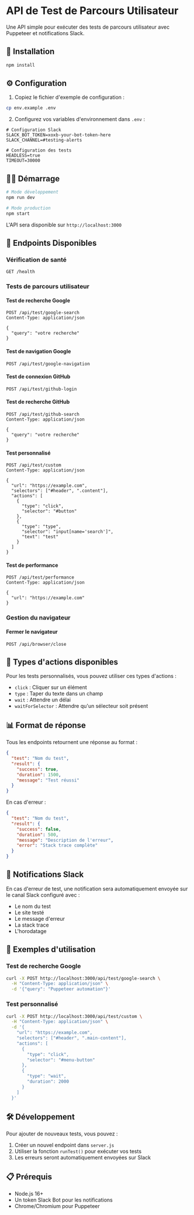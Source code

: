# API de Test de Parcours Utilisateur

Une API simple pour exécuter des tests de parcours utilisateur avec Puppeteer et notifications Slack.

## 🚀 Installation

```bash
npm install
```

## ⚙️ Configuration

1. Copiez le fichier d'exemple de configuration :
```bash
cp env.example .env
```

2. Configurez vos variables d'environnement dans `.env` :
```env
# Configuration Slack
SLACK_BOT_TOKEN=xoxb-your-bot-token-here
SLACK_CHANNEL=#testing-alerts

# Configuration des tests
HEADLESS=true
TIMEOUT=30000
```

## 🏃‍♂️ Démarrage

```bash
# Mode développement
npm run dev

# Mode production
npm start
```

L'API sera disponible sur `http://localhost:3000`

## 📡 Endpoints Disponibles

### Vérification de santé
```
GET /health
```

### Tests de parcours utilisateur

#### Test de recherche Google
```
POST /api/test/google-search
Content-Type: application/json

{
  "query": "votre recherche"
}
```

#### Test de navigation Google
```
POST /api/test/google-navigation
```

#### Test de connexion GitHub
```
POST /api/test/github-login
```

#### Test de recherche GitHub
```
POST /api/test/github-search
Content-Type: application/json

{
  "query": "votre recherche"
}
```

#### Test personnalisé
```
POST /api/test/custom
Content-Type: application/json

{
  "url": "https://example.com",
  "selectors": ["#header", ".content"],
  "actions": [
    {
      "type": "click",
      "selector": "#button"
    },
    {
      "type": "type",
      "selector": "input[name='search']",
      "text": "test"
    }
  ]
}
```

#### Test de performance
```
POST /api/test/performance
Content-Type: application/json

{
  "url": "https://example.com"
}
```

### Gestion du navigateur

#### Fermer le navigateur
```
POST /api/browser/close
```

## 🔧 Types d'actions disponibles

Pour les tests personnalisés, vous pouvez utiliser ces types d'actions :

- `click` : Cliquer sur un élément
- `type` : Taper du texte dans un champ
- `wait` : Attendre un délai
- `waitForSelector` : Attendre qu'un sélecteur soit présent

## 📊 Format de réponse

Tous les endpoints retournent une réponse au format :

```json
{
  "test": "Nom du test",
  "result": {
    "success": true,
    "duration": 1500,
    "message": "Test réussi"
  }
}
```

En cas d'erreur :
```json
{
  "test": "Nom du test",
  "result": {
    "success": false,
    "duration": 500,
    "message": "Description de l'erreur",
    "error": "Stack trace complète"
  }
}
```

## 🔔 Notifications Slack

En cas d'erreur de test, une notification sera automatiquement envoyée sur le canal Slack configuré avec :
- Le nom du test
- Le site testé
- Le message d'erreur
- La stack trace
- L'horodatage

## 📝 Exemples d'utilisation

### Test de recherche Google
```bash
curl -X POST http://localhost:3000/api/test/google-search \
  -H "Content-Type: application/json" \
  -d '{"query": "Puppeteer automation"}'
```

### Test personnalisé
```bash
curl -X POST http://localhost:3000/api/test/custom \
  -H "Content-Type: application/json" \
  -d '{
    "url": "https://example.com",
    "selectors": ["#header", ".main-content"],
    "actions": [
      {
        "type": "click",
        "selector": "#menu-button"
      },
      {
        "type": "wait",
        "duration": 2000
      }
    ]
  }'
```

## 🛠️ Développement

Pour ajouter de nouveaux tests, vous pouvez :

1. Créer un nouvel endpoint dans `server.js`
2. Utiliser la fonction `runTest()` pour exécuter vos tests
3. Les erreurs seront automatiquement envoyées sur Slack

## 📋 Prérequis

- Node.js 16+
- Un token Slack Bot pour les notifications
- Chrome/Chromium pour Puppeteer

